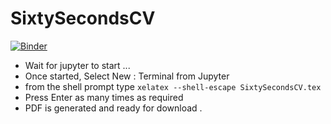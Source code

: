 # SixtySecondsCV

[![Binder](https://mybinder.org/badge_logo.svg)](https://mybinder.org/v2/gh/LaGuer/SixtySecondsCV/master)


- Wait for jupyter to start ...
- Once started, Select New : Terminal from Jupyter
- from the shell prompt type ```xelatex --shell-escape SixtySecondsCV.tex```
- Press Enter as many times as required
- PDF is generated and ready for download .
